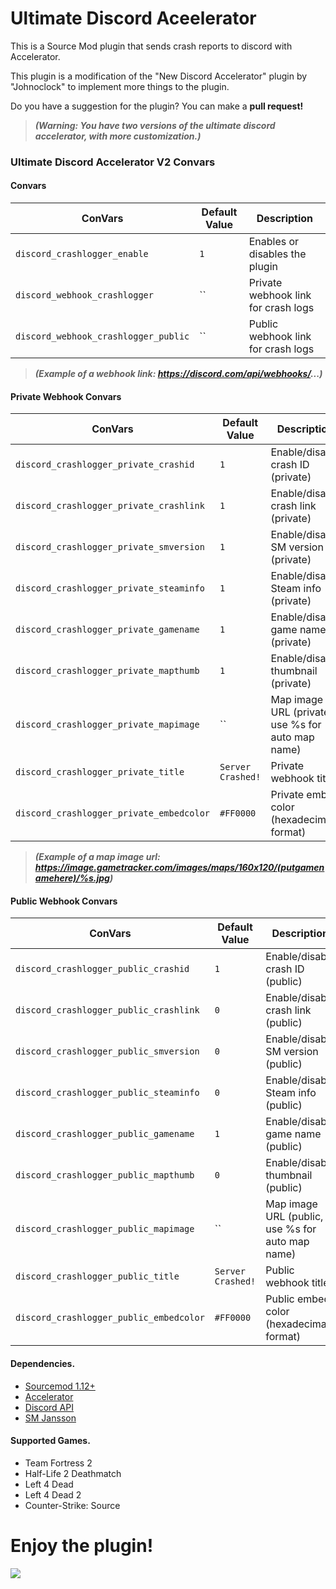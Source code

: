 # Ultimate Discord Aceelerator
This is a Source Mod plugin that sends crash reports to discord with Accelerator.

This plugin is a modification of the "New Discord Accelerator" plugin by "Johnoclock" to implement more things to the plugin.

Do you have a suggestion for the plugin? You can make a **pull request!**

> ***(Warning: You have two versions of the ultimate discord accelerator, with more customization.)***

### Ultimate Discord Accelerator V2 Convars

#### Convars

| **ConVars**                                   | **Default Value** | **Description**                                             |
|-----------------------------------------------|-------------------|-------------------------------------------------------------|
| `discord_crashlogger_enable`                  | `1`               | Enables or disables the plugin                              |
| `discord_webhook_crashlogger`                 | ``                | Private webhook link for crash logs                         |
| `discord_webhook_crashlogger_public`          | ``                | Public webhook link for crash logs                          |

> ***(Example of a webhook link: https://discord.com/api/webhooks/...)***

#### Private Webhook Convars

| **ConVars**                                   | **Default Value** | **Description**                                             |
|-----------------------------------------------|-------------------|-------------------------------------------------------------|
| `discord_crashlogger_private_crashid`         | `1`               | Enable/disable crash ID (private)                           |
| `discord_crashlogger_private_crashlink`       | `1`               | Enable/disable crash link (private)                         |
| `discord_crashlogger_private_smversion`       | `1`               | Enable/disable SM version (private)                         |
| `discord_crashlogger_private_steaminfo`       | `1`               | Enable/disable Steam info (private)                         |
| `discord_crashlogger_private_gamename`        | `1`               | Enable/disable game name (private)                          |
| `discord_crashlogger_private_mapthumb`        | `1`               | Enable/disable thumbnail (private)                          |
| `discord_crashlogger_private_mapimage`        | ``                | Map image URL (private, use %s for auto map name)           |
| `discord_crashlogger_private_title`           | `Server Crashed!` | Private webhook title                                       |
| `discord_crashlogger_private_embedcolor`      | `#FF0000`         | Private embed color (hexadecimal format)                    |

> ***(Example of a map image url: https://image.gametracker.com/images/maps/160x120/(putgamenamehere)/%s.jpg)***

#### Public Webhook Convars

| **ConVars**                                   | **Default Value** | **Description**                                             |
|-----------------------------------------------|-------------------|-------------------------------------------------------------|
| `discord_crashlogger_public_crashid`          | `1`               | Enable/disable crash ID (public)                            |
| `discord_crashlogger_public_crashlink`        | `0`               | Enable/disable crash link (public)                          |
| `discord_crashlogger_public_smversion`        | `0`               | Enable/disable SM version (public)                          |
| `discord_crashlogger_public_steaminfo`        | `0`               | Enable/disable Steam info (public)                          |
| `discord_crashlogger_public_gamename`         | `1`               | Enable/disable game name (public)                           |
| `discord_crashlogger_public_mapthumb`         | `0`               | Enable/disable thumbnail (public)                           |
| `discord_crashlogger_public_mapimage`         | ``                | Map image URL (public, use %s for auto map name)            |
| `discord_crashlogger_public_title`            | `Server Crashed!` | Public webhook title                                        |
| `discord_crashlogger_public_embedcolor`       | `#FF0000`         | Public embed color (hexadecimal format)                     |

#### Dependencies.
- [Sourcemod 1.12+](https://www.sourcemod.net/downloads.php)
- [Accelerator](https://forums.alliedmods.net/showthread.php?t=277703&)
- [Discord API](https://github.com/Cruze03/sourcemod-discord/tree/master)
- [SM Jansson](https://github.com/davenonymous/SMJansson/blob/master/pawn/scripting/include/smjansson.inc)

#### Supported Games.
- Team Fortress 2
- Half-Life 2 Deathmatch
- Left 4 Dead
- Left 4 Dead 2
- Counter-Strike: Source

# **Enjoy the plugin!**

[![](https://dcbadge.vercel.app/api/server/xftqrvZSAw)](https://discord.gg/xftqrvZSAw)

